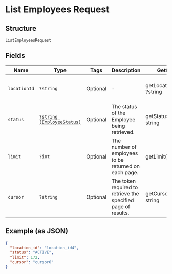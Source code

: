 
# List Employees Request

## Structure

`ListEmployeesRequest`

## Fields

| Name | Type | Tags | Description | Getter | Setter |
|  --- | --- | --- | --- | --- | --- |
| `locationId` | `?string` | Optional | - | getLocationId(): ?string | setLocationId(?string locationId): void |
| `status` | [`?string (EmployeeStatus)`](/doc/models/employee-status.md) | Optional | The status of the Employee being retrieved. | getStatus(): ?string | setStatus(?string status): void |
| `limit` | `?int` | Optional | The number of employees to be returned on each page. | getLimit(): ?int | setLimit(?int limit): void |
| `cursor` | `?string` | Optional | The token required to retrieve the specified page of results. | getCursor(): ?string | setCursor(?string cursor): void |

## Example (as JSON)

```json
{
  "location_id": "location_id4",
  "status": "ACTIVE",
  "limit": 172,
  "cursor": "cursor6"
}
```

